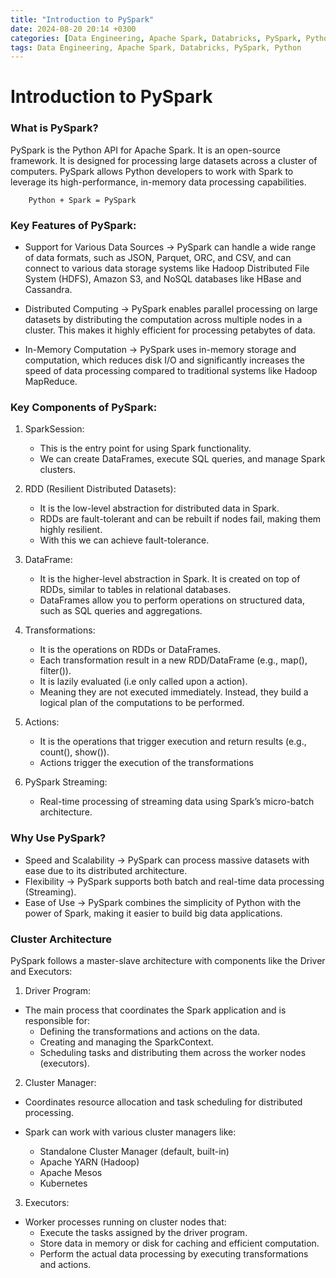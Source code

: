 ```yaml
---
title: "Introduction to PySpark"
date: 2024-08-20 20:14 +0300
categories: [Data Engineering, Apache Spark, Databricks, PySpark, Python]
tags: Data Engineering, Apache Spark, Databricks, PySpark, Python
---
```



# Introduction to PySpark

### What is PySpark?

PySpark is the Python API for Apache Spark. It is an open-source framework. It is designed for processing large datasets across a cluster of computers. PySpark allows Python developers to work with Spark to leverage its high-performance, in-memory data processing capabilities.

        Python + Spark = PySpark


### Key Features of PySpark:

- Support for Various Data Sources -> PySpark can handle a wide range of data formats, such as JSON, Parquet, ORC, and CSV, and can connect to various data storage systems like Hadoop Distributed File System (HDFS), Amazon S3, and NoSQL databases like HBase and Cassandra.

- Distributed Computing -> PySpark enables parallel processing on large datasets by distributing the computation across multiple nodes in a cluster. This makes it highly efficient for processing petabytes of data.

- In-Memory Computation ->  PySpark uses in-memory storage and computation, which reduces disk I/O and significantly increases the speed of data processing compared to traditional systems like Hadoop MapReduce.


### Key Components of PySpark:

1) SparkSession: 
    - This is the entry point for using Spark functionality. 
    - We can create DataFrames, execute SQL queries, and manage Spark clusters.

2) RDD (Resilient Distributed Datasets): 
    - It is the low-level abstraction for distributed data in Spark. 
    - RDDs are fault-tolerant and can be rebuilt if nodes fail, making them highly resilient. 
    - With this we can achieve fault-tolerance.

3) DataFrame:
    - It is the higher-level abstraction in Spark. It is created on top of RDDs, similar to tables in relational databases.
    - DataFrames allow you to perform operations on structured data, such as SQL queries and aggregations.

4) Transformations:
    - It is the operations on RDDs or DataFrames.
    - Each transformation result in a new RDD/DataFrame (e.g., map(), filter()).
    - It is lazily evaluated (i.e only called upon a action).
    - Meaning they are not executed immediately. Instead, they build a logical plan of the computations to be performed.

5) Actions:
    - It is the operations that trigger execution and return results (e.g., count(), show()).
    - Actions trigger the execution of the transformations

6) PySpark Streaming:
    - Real-time processing of streaming data using Spark’s micro-batch architecture.


### Why Use PySpark?

- Speed and Scalability -> PySpark can process massive datasets with ease due to its distributed architecture.
- Flexibility -> PySpark supports both batch and real-time data processing (Streaming).
- Ease of Use -> PySpark combines the simplicity of Python with the power of Spark, making it easier to build big data applications.

### Cluster Architecture

PySpark follows a master-slave architecture with components like the Driver and Executors:

1) Driver Program:
- The main process that coordinates the Spark application and is responsible for:
    - Defining the transformations and actions on the data.
    - Creating and managing the SparkContext.
    - Scheduling tasks and distributing them across the worker nodes (executors).

2) Cluster Manager: 
- Coordinates resource allocation and task scheduling for distributed processing. 
- Spark can work with various cluster managers like:

    - Standalone Cluster Manager (default, built-in)
    - Apache YARN (Hadoop)
    - Apache Mesos
    - Kubernetes

3) Executors:
- Worker processes running on cluster nodes that:
    - Execute the tasks assigned by the driver program.
    - Store data in memory or disk for caching and efficient computation.
    - Perform the actual data processing by executing transformations and actions.



